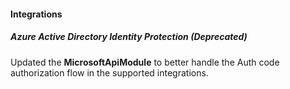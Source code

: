 
#### Integrations
##### Azure Active Directory Identity Protection  (Deprecated)
Updated the **MicrosoftApiModule** to better handle the Auth code authorization flow in the supported integrations.
